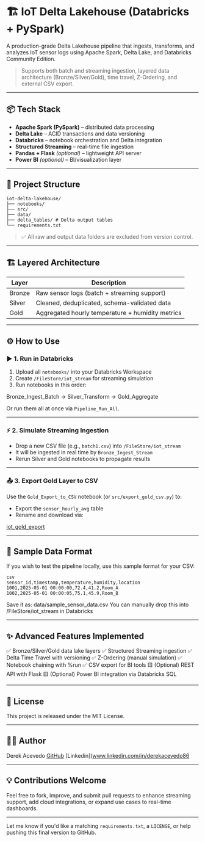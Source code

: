 # 🏗️ IoT Delta Lakehouse (Databricks + PySpark)

A production-grade Delta Lakehouse pipeline that ingests, transforms, and analyzes IoT sensor logs using Apache Spark, Delta Lake, and Databricks Community Edition.

> Supports both batch and streaming ingestion, layered data architecture (Bronze/Silver/Gold), time travel, Z-Ordering, and external CSV export.

---

## 📦 Tech Stack

- **Apache Spark (PySpark)** – distributed data processing
- **Delta Lake** – ACID transactions and data versioning
- **Databricks** – notebook orchestration and Delta integration
- **Structured Streaming** – real-time file ingestion
- **Pandas + Flask** *(optional)* – lightweight API server
- **Power BI** *(optional)* – BI/visualization layer

---

## 📁 Project Structure

```
iot-delta-lakehouse/
├── notebooks/ 
├── src/ 
├── data/
├── delta_tables/ # Delta output tables
└── requirements.txt
```

> ✅ All raw and output data folders are excluded from version control.

---

## 🏗️ Layered Architecture

| Layer  | Description                                      |
|--------|--------------------------------------------------|
| Bronze | Raw sensor logs (batch + streaming support)      |
| Silver | Cleaned, deduplicated, schema-validated data     |
| Gold   | Aggregated hourly temperature + humidity metrics |

---

## ⚙️ How to Use

### ▶️ 1. Run in Databricks

1. Upload all `notebooks/` into your Databricks Workspace
2. Create `/FileStore/iot_stream` for streaming simulation
3. Run notebooks in this order:

Bronze_Ingest_Batch → Silver_Transform → Gold_Aggregate

Or run them all at once via `Pipeline_Run_All`.

---

### ⚡ 2. Simulate Streaming Ingestion

- Drop a new CSV file (e.g., `batch1.csv`) into `/FileStore/iot_stream`
- It will be ingested in real time by `Bronze_Ingest_Stream`
- Rerun Silver and Gold notebooks to propagate results

---

### 📤 3. Export Gold Layer to CSV

Use the `Gold_Export_to_CSV` notebook (or `src/export_gold_csv.py`) to:
- Export the `sensor_hourly_avg` table
- Rename and download via:

[iot_gold_export](https://community.cloud.databricks.com/files/gold_export/iot_gold_export.csv)

---

## 🧪 Sample Data Format

If you wish to test the pipeline locally, use this sample format for your CSV:

```
csv
sensor_id,timestamp,temperature,humidity,location
1001,2025-05-01 00:00:00,72.4,41.2,Room_A
1002,2025-05-01 00:00:05,75.1,45.9,Room_B
```

Save it as: data/sample_sensor_data.csv
You can manually drop this into /FileStore/iot_stream in Databricks

---

## ✨ Advanced Features Implemented

✅ Bronze/Silver/Gold data lake layers
✅ Structured Streaming ingestion
✅ Delta Time Travel with versioning
✅ Z-Ordering (manual simulation)
✅ Notebook chaining with %run
✅ CSV export for BI tools
🟨 (Optional) REST API with Flask
🟨 (Optional) Power BI integration via Databricks SQL

---

## 📝 License

This project is released under the MIT License.

---

## 👨‍💻 Author

Derek Acevedo
[GitHub](www.github.com/poloman2308)
[Linkedin](www.linkedin.com/in/derekacevedo86

---

## 💡 Contributions Welcome

Feel free to fork, improve, and submit pull requests to enhance streaming support, add cloud integrations, or expand use cases to real-time dashboards.

---

Let me know if you'd like a matching `requirements.txt`, a `LICENSE`, or help pushing this final version to GitHub.
